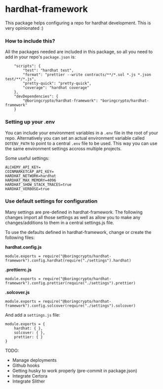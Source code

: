 # hardhat-framework
 
This package helps configuring a repo for hardhat development. This is very opinionated :)

### How to include this?
All the packages needed are included in this package, so all you need to add in your repo's `package.json` is:

```
    "scripts": {
        "test": "hardhat test",
        "format": "prettier --write contracts/**/*.sol *.js *.json test/**/*.js",
        "pretty-quick": "pretty-quick",
        "coverage": "hardhat coverage"
    },
    "devDependencies": {
        "@boringcrypto/hardhat-framework": "boringcrypto/hardhat-framework"
    }
```

### Setting up your .env
You can include your environment variables in a `.env` file in the root of your repo. Alternatively you can set an actual environment variable called `DOTENV_PATH` to point to a central `.env` file to be used. This way you can use the same environment settings accross multiple projects.

Some useful settings:
```
ALCHEMY_API_KEY=
COINMARKETCAP_API_KEY=
HARDHAT_NETWORK=hardhat
HARDHAT_MAX_MEMORY=4096
HARDHAT_SHOW_STACK_TRACES=true
HARDHAT_VERBOSE=true
```

### Use default settings for configuration
Many settings are pre-defined in hardhat-framework. The following changes import all those settings as well as allow you to make any changes/additions to them in a central settings.js file.

To use the defaults defined in hardhat-framework, change or create the following files:

**hardhat.config.js**
```
module.exports = require("@boringcrypto/hardhat-framework").config.hardhat(require("./settings").hardhat)
```

**.prettierrc.js**
```
module.exports = require("@boringcrypto/hardhat-framework").config.prettier(require("./settings").prettier)
```

**.solcover.js**
```
module.exports = require("@boringcrypto/hardhat-framework").config.solcover(require("./settings").solcover)
```

And add a `settings.js` file:
```
module.exports = {
    hardhat: { },
    solcover: { },
    prettier: { }
}
```

TODO:

- Manage deployments
- Github hooks
- Getting husky to work properly (pre-commit in package.json)
- Integrate Certora
- Integrate Slither